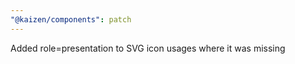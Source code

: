 ```yaml
---
"@kaizen/components": patch
---
```


Added role=presentation to SVG icon usages where it was missing
